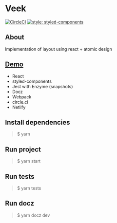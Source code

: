 # Veek

[![CircleCI](https://circleci.com/gh/mateussmohamed/challenge-veek.svg?style=svg&circle-token=a0f86301ee7d3aa56f360910cfb3109a0097886e)](https://circleci.com/gh/mateussmohamed/challenge-veek) [![style: styled-components](https://img.shields.io/badge/style-%F0%9F%92%85%20styled--components-orange.svg?colorB=daa357&colorA=db748e)](https://github.com/styled-components/styled-components)

## About
Implementation of layout using react + atomic design

## [Demo](https://challenge-veek.netlify.com)

* React
* styled-components
* Jest with Enzyme (snapshots)
* Docz
* Webpack
* circle.ci
* Netlify

## Install dependencies
> $ yarn

## Run project
> $ yarn start

## Run tests
> $ yarn tests

## Run docz
> $ yarn docz dev
